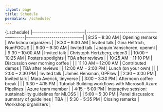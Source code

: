 ```yaml
---
layout: page
title: Schedule
permalink: /schedule/
---
```


{:.schedule}
|---------------------------|----------------------------------------------|-----------------------------|
| 8:25 &ndash; 8:30 AM      | Opening remarks                              | Workshop organizers         |
| 8:30 &ndash; 9:00 AM      | Invited talk                                 | Gina Helfrich, NumFOCUS     | 
| 9:00 &ndash; 9:30 AM      | Invited talk                                 | Joaquin Vanschoren, openml  |
| 9:30 &ndash; 10:00 AM     | Invited talk                                 | Christoph Hertzberg, eigen3 |
| 10:00 &ndash; 10:25 AM    | Posters spotlights                           | TBA after reviews           |
| 10:25 AM &ndash; 11:10 PM | Discussion over morning coffee               |                             |
| 11:10 AM &ndash; 12:00 AM | Contributed demos                            | TBA after reviews           |
| 12:00 AM &ndash; 2:00 PM | Lunch (on your own)                          |                             |
| 2:00 &ndash; 2:30 PM    | Invited talk                                 | James Hensman, GPFlow       |
| 2:30 &ndash; 3:00 PM    | Invited talk                                 | Mara Averick, tinyverse     |
| 3:00 &ndash; 3:30 PM    | Afternoon coffee break                       |                             |
| 3:30 &ndash; 4:15 PM    | Tutorial: Building workflows with Microsoft Azure Pipelines | Azure team member           |
| 4:15 &ndash; 5:00 PM    | Interactive session: sustainability guidelines for MLOSS |                 |
| 5:00 &ndash; 5:30 PM    | Panel discussion: summary of guidelines      | TBA                         |
| 5:30 &ndash; 5:35 PM    | Closing remarks                              | Workshop organizers         |
